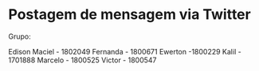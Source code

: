 # Postagem de mensagem via Twitter

Grupo:

Edison Maciel - 1802049
Fernanda - 1800671
Ewerton -1800229
Kalil - 1701888
Marcelo - 1800525
Victor - 1800547
